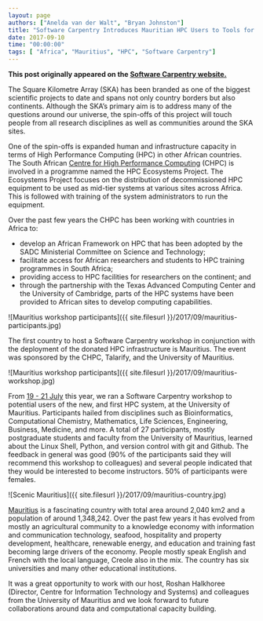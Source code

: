 ```yaml
---
layout: page
authors: ["Anelda van der Walt", "Bryan Johnston"]
title: "Software Carpentry Introduces Mauritian HPC Users to Tools for Data Analysis"
date: 2017-09-10
time: "00:00:00"
tags: [ "Africa", "Mauritius", "HPC", "Software Carpentry"]
---
```


<p><b>This post originally appeared on the <a href="https://software-carpentry.org/">Software Carpentry website.</a></b></p>

The Square Kilometre Array (SKA) has been branded as one of the biggest scientific projects to date and spans not only country borders but also continents. Although the SKA’s primary aim is to address many of the questions around our universe, the spin-offs of this project will touch people from all research disciplines as well as communities around the SKA sites.

One of the spin-offs is expanded human and infrastructure capacity in terms of High Performance Computing (HPC) in other African countries. The South African [Centre for High Performance Computing](https://www.chpc.ac.za/) (CHPC) is involved in a programme named the HPC Ecosystems Project. The Ecosystems Project focuses on the distribution of decommissioned HPC equipment to be used as mid-tier systems at various sites across Africa. This is followed with training of the system administrators to run the equipment.

Over the past few years the CHPC has been working with countries in Africa to:
* develop an African Framework on HPC that has been adopted by the SADC Ministerial Committee on Science and Technology;
* facilitate access for African researchers and students to HPC training programmes in South Africa;
* providing access to HPC facilities for researchers on the continent; and
* through the partnership with the Texas Advanced Computing Center and the University of Cambridge, parts of the HPC systems have been provided to African sites to develop computing capabilities.

![Mauritius workshop participants]({{ site.filesurl }}/2017/09/mauritius-participants.jpg)

The first country to host a Software Carpentry workshop in conjunction with the deployment of the donated HPC infrastructure is Mauritius. The event was sponsored by the CHPC, Talarify, and the University of Mauritius.

![Mauritius workshop participants]({{ site.filesurl }}/2017/09/mauritius-workshop.jpg)

From [19 - 21 July](https://chpc-carpentry.github.io/2017-07-19-Mauritius/) this year, we ran a Software Carpentry workshop to potential users of the new, and first HPC system, at the University of Mauritius. Participants hailed from disciplines such as Bioinformatics, Computational Chemistry, Mathematics, Life Sciences, Engineering, Business, Medicine, and more. A total of 27 participants, mostly postgraduate students and faculty from the University of Mauritius, learned about the Linux Shell, Python, and version control with git and Github. The feedback in general was good (90% of the participants said they will recommend this workshop to colleagues) and several people indicated that they would be interested to become instructors. 50% of participants were females.

![Scenic Mauritius]({{ site.filesurl }}/2017/09/mauritius-country.jpg)

[Mauritius](https://en.wikipedia.org/wiki/Mauritius) is a fascinating country with total area around 2,040 km2 and a population of around 1,348,242. Over the past few years it has evolved from mostly an agricultural community to a knowledge economy with information and communication technology, seafood, hospitality and property development, healthcare, renewable energy, and education and training fast becoming large drivers of the economy. People mostly speak English and French with the local language, Creole also in the mix. The country has six universities and many other educational institutions. 

It was a great opportunity to work with our host, Roshan Halkhoree (Director, Centre for Information Technology and Systems) and colleagues from the University of Mauritius and we look forward to future collaborations around data and computational capacity building.
